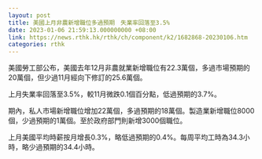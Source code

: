 ```yaml
---
layout: post
title: 美國上月非農新增職位多過預期　失業率回落至3.5%
date: 2023-01-06 21:59:13.000000000 +08:00
link: https://news.rthk.hk/rthk/ch/component/k2/1682868-20230106.htm
categories: rthk
---
```


美國勞工部公布，美國去年12月非農就業新增職位有22.3萬個，多過市場預期的20萬個，但少過11月經向下修訂的25.6萬個。

上月失業率回落至3.5%，較11月微跌0.1個百分點，低過預期的3.7%。

期內，私人市場新增職位增加22萬個，多過預期的18萬個。製造業新增職位8000個，少過預期的1萬個。至於政府部門則新增3000個職位。

上月美國平均時薪按月增長0.3%，略低過預期的0.4%。每周平均工時為34.3小時，略少過預期的34.4小時。
